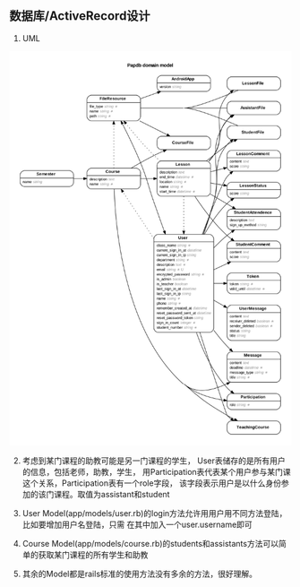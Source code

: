 数据库/ActiveRecord设计
---
1. UML

![alt database](erd.png "database")

2. 考虑到某门课程的助教可能是另一门课程的学生，
User表储存的是所有用户的信息，包括老师，助教，学生，
用Participation表代表某个用户参与某门课这个关系，Participation表有一个role字段，
该字段表示用户是以什么身份参加的该门课程。取值为assistant和student

3. User Model(app/models/user.rb)的login方法允许用用户用不同方法登陆，比如要增加用户名登陆，只需
在其中加入一个user.username即可

4. Course Model(app/models/course.rb)的students和assistants方法可以简单的获取某门课程的所有学生和助教

5. 其余的Model都是rails标准的使用方法没有多余的方法，很好理解。